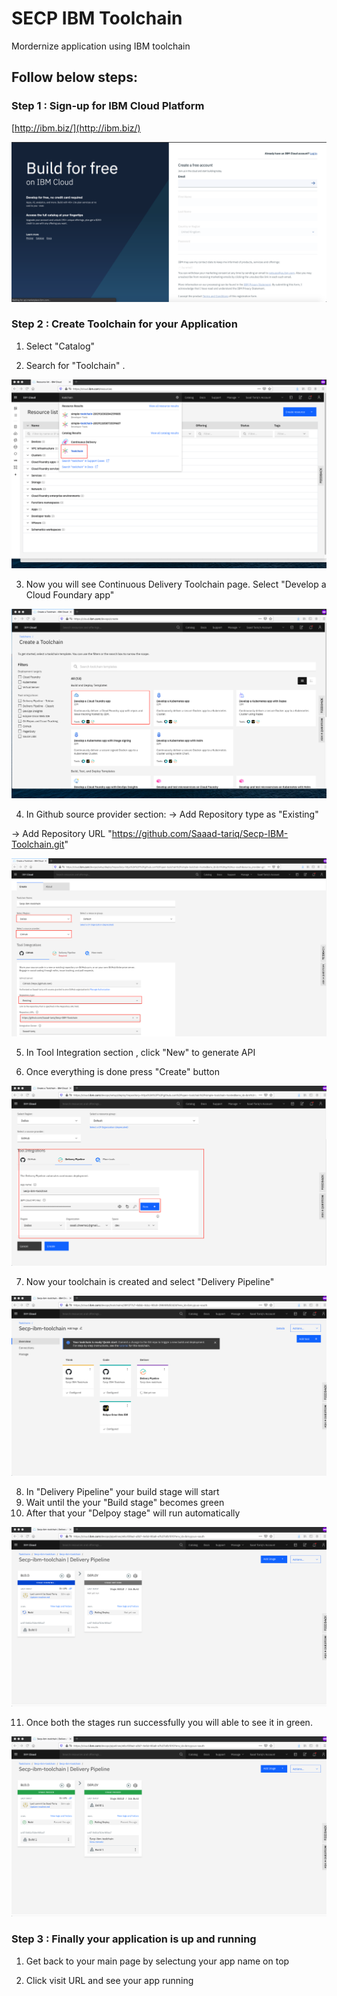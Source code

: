# SECP IBM Toolchain

Mordernize application using IBM toolchain

## Follow below steps:

### Step 1 : Sign-up for IBM Cloud Platform

[http://ibm.biz/](http://ibm.biz/)

![GitHub Logo](images/1.png)


### Step 2 : Create Toolchain for your Application

1. Select "Catalog"

2. Search for "Toolchain" .

![GitHub Logo](images/10.png)

3. Now you will see Continuous Delivery Toolchain page. Select "Develop a Cloud Foundary app"

![GitHub Logo](images/11.png)

4. In Github source provider section:
  -> Add Repository type as "Existing"
  
  -> Add Repository URL "https://github.com/Saaad-tariq/Secp-IBM-Toolchain.git"


![GitHub Logo](images/12.png)

5. In Tool Integration section , click "New" to generate API

6. Once everything is done press "Create" button

![GitHub Logo](images/13.png)


7. Now your toolchain is created and select "Delivery Pipeline"

![GitHub Logo](images/14.png)

8. In "Delivery Pipeline" your build stage will start
9. Wait until the your "Build stage" becomes green
10. After that your "Delpoy stage" will run automatically 


![GitHub Logo](images/15.png)

11. Once both the stages run successfully you will able to see it in green.

![GitHub Logo](images/16.png)


### Step 3 : Finally your application is up and running

1. Get back to your main page by selectung your app name on top

2. Click visit URL and see your app running

